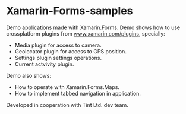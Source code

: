 # Xamarin-Forms-samples
Demo applications made with Xamarin.Forms.
Demo shows how to use crossplatform plugins from www.xamarin.com/plugins, specially:
- Media plugin for access to camera.
- Geolocator plugin for access to GPS position.
- Settings plugin settings operations.
- Current actvivity plugin.

Demo also shows:
- How to operate with Xamarin.Forms.Maps.
- How to implement tabbed navigation in application.

Developed in cooperation with Tint Ltd. dev team.
